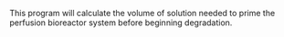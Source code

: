 This program will calculate the volume of solution needed to prime the perfusion bioreactor system before beginning degradation.